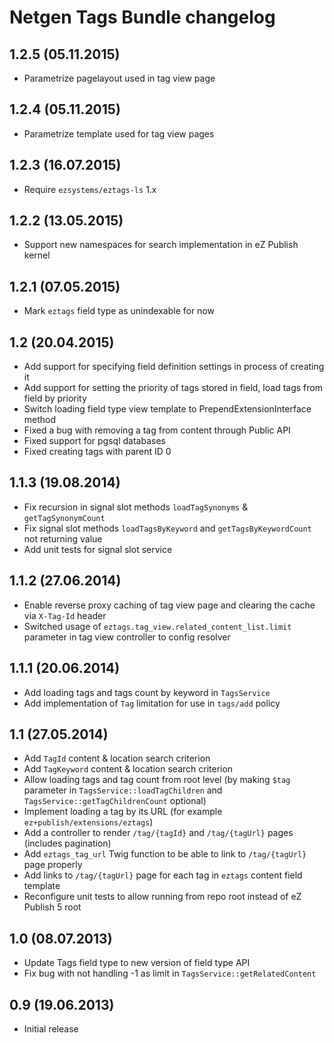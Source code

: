 Netgen Tags Bundle changelog
============================

1.2.5 (05.11.2015)
------------------

* Parametrize pagelayout used in tag view page

1.2.4 (05.11.2015)
------------------

* Parametrize template used for tag view pages

1.2.3 (16.07.2015)
------------------

* Require `ezsystems/eztags-ls` 1.x

1.2.2 (13.05.2015)
------------------

* Support new namespaces for search implementation in eZ Publish kernel

1.2.1 (07.05.2015)
------------------

* Mark `eztags` field type as unindexable for now

1.2 (20.04.2015)
----------------

* Add support for specifying field definition settings in process of creating it
* Add support for setting the priority of tags stored in field, load tags from field by priority
* Switch loading field type view template to PrependExtensionInterface method
* Fixed a bug with removing a tag from content through Public API
* Fixed support for pgsql databases
* Fixed creating tags with parent ID 0


1.1.3 (19.08.2014)
------------------

* Fix recursion in signal slot methods `loadTagSynonyms` & `getTagSynonymCount`
* Fix signal slot methods `loadTagsByKeyword` and `getTagsByKeywordCount` not returning value
* Add unit tests for signal slot service


1.1.2 (27.06.2014)
------------------

* Enable reverse proxy caching of tag view page and clearing the cache via `X-Tag-Id` header
* Switched usage of `eztags.tag_view.related_content_list.limit` parameter in tag view controller to config resolver


1.1.1 (20.06.2014)
------------------

* Add loading tags and tags count by keyword in `TagsService`
* Add implementation of `Tag` limitation for use in `tags/add` policy


1.1 (27.05.2014)
----------------

* Add `TagId` content & location search criterion
* Add `TagKeyword` content & location search criterion
* Allow loading tags and tag count from root level (by making `$tag` parameter in `TagsService::loadTagChildren` and `TagsService::getTagChildrenCount` optional)
* Implement loading a tag by its URL (for example `ez+publish/extensions/eztags`)
* Add a controller to render `/tag/{tagId}` and `/tag/{tagUrl}` pages (includes pagination)
* Add `eztags_tag_url` Twig function to be able to link to `/tag/{tagUrl}` page properly
* Add links to `/tag/{tagUrl}` page for each tag in `eztags` content field template
* Reconfigure unit tests to allow running from repo root instead of eZ Publish 5 root


1.0 (08.07.2013)
----------------

* Update Tags field type to new version of field type API
* Fix bug with not handling -1 as limit in `TagsService::getRelatedContent`


0.9 (19.06.2013)
----------------

* Initial release
